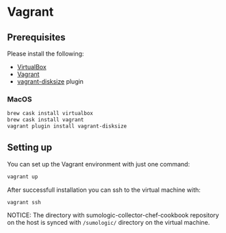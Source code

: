 # Vagrant

## Prerequisites

Please install the following:

- [VirtualBox](https://www.virtualbox.org/)
- [Vagrant](https://www.vagrantup.com/)
- [vagrant-disksize](https://github.com/sprotheroe/vagrant-disksize) plugin

### MacOS

```bash
brew cask install virtualbox
brew cask install vagrant
vagrant plugin install vagrant-disksize
```

## Setting up

You can set up the Vagrant environment with just one command:

```bash
vagrant up
```

After successfull installation you can ssh to the virtual machine with:

```bash
vagrant ssh
```

NOTICE: The directory with sumologic-collector-chef-cookbook repository on the host is synced with `/sumologic/` directory on the virtual machine.
